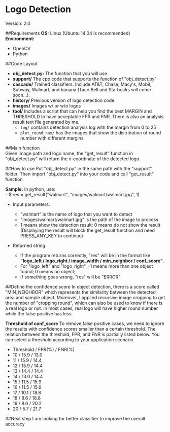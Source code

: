 # Logo Detection
Version: 2.0

##Requirements
**OS:** Linux (Ubuntu 14.04 is recommended)   
**Environment:**  
- OpenCV
- Python

##Code Layout
- **obj_detect.py:** The function that you will use
- **support/** The cpp code that supports the function of "obj_detect.py"
- **cascade/** Trained classifiers. Include AT&T, Chase, Macy's, Mobil, Subway, Walmart, and banana (Taco Bell and Starbucks will come soon...).
- **history/** Previous version of logo detection code
- **images/** Images w/ or w/o logos
- **tool/** Includes a script that can help you find the best MARGIN and THRESHOLD to have acceptable FPR and FNR. There is also an analysis result text file generated by me.
	- `log/` contains detection analysis log with the margin from 0 to 25
	- `plot_round_num/` has the images that show the distribution of round number with different margins

##Main function  
Given image path and logo name, the "get_result" function in "obj_detect.py" will return the x-coordinate of the detected logo.

##How to use
Put "obj_detect.py" in the same path with the "support" folder. Then import "obj_detect.py" into your code and call "get_result" function.

**Sample:** In python, use:  
	- $ res = get_result("walmart", "images/walmart/walmart.jpg", 1)

- Input parameters:  
	- "walmart" is the name of logo that you want to detect
	- "images/walmart/walmart.jpg" is the path of the image to process
	- 1 means show the detection result; 0 means do not show the result (Displaying the result will block the get_result function and need PRESS_ANY_KEY to continue) 

- Returned string:
	- If the program returns correctly, "res" will be in the format like **"logo_left / logo_right / image_width / min_neighbor / conf_score"**.
	- For "logo_left" and "logo_right", -1 means more than one object found; 0 means no object;
	- If something goes wrong, "res" will be "ERROR"

##Define the confidence score
In object detection, there is a score called "MIN_NEIGHBOR" which represents the similarity between the detected area and sample object. Moreover, I applied recursive image cropping to get the number of "cropping round", which can also be used to know if there is a real logo or not. In most cases, real logo will have higher round number while the false positive has less.  

**Threshold of conf_score** To remove false positive cases, we need to ignore the results with confidence scores smaller than a certain threshold. The relation between the threshold, FPR, and FNR is partially listed below. You can select a threshold according to your application scenario.
* Threshold / FPR(%) / FNR(%)
* 10 / 15.9 / 13.0
* 11 / 15.9 / 14.4
* 12 / 15.9 / 14.4
* 13 / 14.4 / 14.4
* 14 / 13.0 / 14.4
* 15 / 11.5 / 15.9
* 16 / 11.5 / 15.9
* 17 / 10.1 / 18.8
* 18 / 8.6 / 18.8
* 19 / 8.6 / 20.2
* 20 / 5.7 / 21.7

##Next step
I am looking for better classifier to improve the overall accuracy